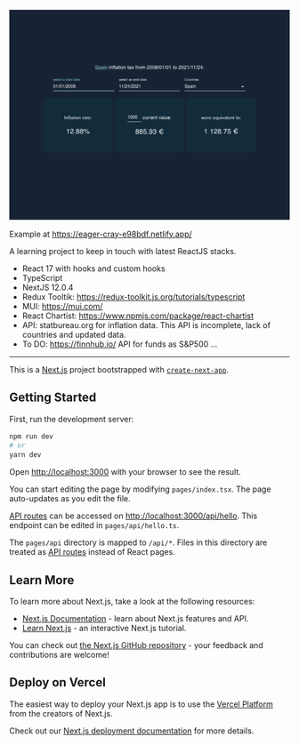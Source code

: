![Cost of living screeshot](https://raw.githubusercontent.com/albertofortes/Cost-of-living/main/public/images/screenshot.png)

Example at https://eager-cray-e98bdf.netlify.app/

A learning project to keep in touch with latest ReactJS stacks.

- React 17 with hooks and custom hooks
- TypeScript
- NextJS 12.0.4
- Redux Tooltik: https://redux-toolkit.js.org/tutorials/typescript
- MUI: https://mui.com/
- React Chartist: https://www.npmjs.com/package/react-chartist
- API: statbureau.org for inflation data. This API is incomplete, lack of countries and updated data.
- To DO: https://finnhub.io/ API for funds as S&P500 ...
---

This is a [Next.js](https://nextjs.org/) project bootstrapped with [`create-next-app`](https://github.com/vercel/next.js/tree/canary/packages/create-next-app).

## Getting Started

First, run the development server:

```bash
npm run dev
# or
yarn dev
```

Open [http://localhost:3000](http://localhost:3000) with your browser to see the result.

You can start editing the page by modifying `pages/index.tsx`. The page auto-updates as you edit the file.

[API routes](https://nextjs.org/docs/api-routes/introduction) can be accessed on [http://localhost:3000/api/hello](http://localhost:3000/api/hello). This endpoint can be edited in `pages/api/hello.ts`.

The `pages/api` directory is mapped to `/api/*`. Files in this directory are treated as [API routes](https://nextjs.org/docs/api-routes/introduction) instead of React pages.

## Learn More

To learn more about Next.js, take a look at the following resources:

- [Next.js Documentation](https://nextjs.org/docs) - learn about Next.js features and API.
- [Learn Next.js](https://nextjs.org/learn) - an interactive Next.js tutorial.

You can check out [the Next.js GitHub repository](https://github.com/vercel/next.js/) - your feedback and contributions are welcome!

## Deploy on Vercel

The easiest way to deploy your Next.js app is to use the [Vercel Platform](https://vercel.com/new?utm_medium=default-template&filter=next.js&utm_source=create-next-app&utm_campaign=create-next-app-readme) from the creators of Next.js.

Check out our [Next.js deployment documentation](https://nextjs.org/docs/deployment) for more details.
